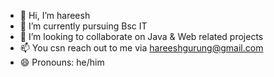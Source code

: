 - 👋 Hi, I’m hareesh 
- 🌱 I’m currently pursuing Bsc IT
- 💞️ I’m looking to collaborate on Java & Web related projects
- 📫 You csn reach out to me via hareeshgurung@gmail.com
- 😄 Pronouns: he/him

<!---
hareeshgg/hareeshgg is a ✨ special ✨ repository because its `README.md` (this file) appears on your GitHub profile.
You can click the Preview link to take a look at your changes.
--->
